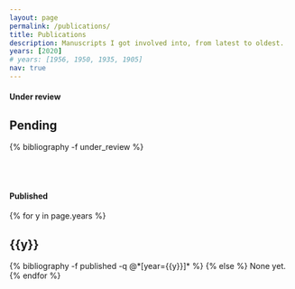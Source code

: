 ```yaml
---
layout: page
permalink: /publications/
title: Publications
description: Manuscripts I got involved into, from latest to oldest.
years: [2020]
# years: [1956, 1950, 1935, 1905]
nav: true
---
```


#### **Under review**
<div class="publications">
  <h2 class="year">Pending</h2>
  {% bibliography -f under_review %}
</div>

<div style="height:50px"></div>

#### **Published**
<div class="publications">
  {% for y in page.years %}
    <h2 class="year">{{y}}</h2>
    {% bibliography -f published -q @*[year={{y}}]* %}
  {% else %}
    None yet.
  {% endfor %}
</div>
